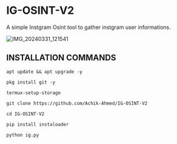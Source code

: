 # IG-OSINT-V2
A simple Instgram Osint tool to gather instgram user informations.

![IMG_20240331_121541](https://github.com/Achik-Ahmed/IG-OSINT-V2/assets/153425431/c85bf8e0-d64f-40ab-aa3b-a5a1bafb5c94)

## INSTALLATION COMMANDS
```
apt update && apt upgrade -y
```
```
pkg install git -y
```
```
termux-setup-storage
```
```
git clone https://github.com/Achik-Ahmed/IG-OSINT-V2
```
```
cd IG-OSINT-V2
```
```
pip install instaloader
```
```
python ig.py
